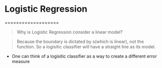 # Logistic Regression
===================

> Why is Logistic Regression consider a linear model?

> Because the boundary is dictated by s(which is linear), not the function. So a logisitic classifier will have a straight line as its model.

* One can think of a logisitic classifier as a way to create a different error measure 
